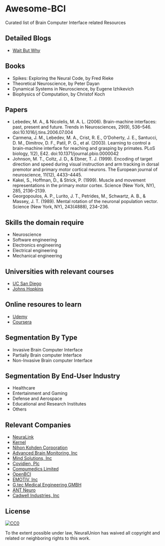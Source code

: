 # Awesome-BCI
Curated list of Brain Computer Interface related Resources

## Detailed Blogs

- [Wait But Why](https://waitbutwhy.com/2017/04/neuralink.html)

## Books

- Spikes: Exploring the Neural Code, by Fred Rieke
- Theoretical Neuroscience, by Peter Dayan
- Dynamical Systems in Neuroscience, by Eugene Izhikevich
- Biophysics of Computation, by Christof Koch


## Papers

- Lebedev, M. A., & Nicolelis, M. A. L. (2006). Brain-machine interfaces: past, present and future. Trends in Neurosciences, 29(9), 536–546. doi:10.1016/j.tins.2006.07.004
- Carmena, J. M., Lebedev, M. A., Crist, R. E., O'Doherty, J. E., Santucci, D. M., Dimitrov, D. F., Patil, P. G., et al. (2003). Learning to control a brain-machine interface for reaching and grasping by primates. PLoS biology, 1(2), E42. doi:10.1371/journal.pbio.0000042
- Johnson, M. T., Coltz, J. D., & Ebner, T. J. (1999). Encoding of target direction and speed during visual instruction and arm tracking in dorsal premotor and primary motor cortical neurons. The European journal of neuroscience, 11(12), 4433–4445.
- Kakei, S., Hoffman, D., & Strick, P. (1999). Muscle and movement representations in the primary motor cortex. Science (New York, NY), 285, 2136–2139.
- Georgopoulos, A. P., Lurito, J. T., Petrides, M., Schwartz, A. B., & Massey, J. T. (1989). Mental rotation of the neuronal population vector. Science (New York, NY), 243(4888), 234–236.

## Skills the domain require

- Neuroscience
- Software engineering
- Electronics engineering
- Electrical engineering
- Mechanical engineering

## Universities with relevant courses

- [UC San Diego](https://sccn.ucsd.edu/wiki/Introduction_To_Modern_Brain-Computer_Interface_Design)
- [Johns Hopkins](https://ep.jhu.edu/programs-and-courses/585.683-introduction-to-brain-computer-interface)

## Online resoures to learn

- [Udemy](https://www.udemy.com/brain-computer-interface/)
- [Coursera](https://www.coursera.org/learn/synapses/lecture/bd7dF/brain-machine-interface-bmi)

## Segmentation By Type

- Invasive Brain Computer Interface
- Partially Brain computer Interface
- Non-Invasive Brain computer Interface

## Segmentation By End-User Industry

- Healthcare
- Entertainment and Gaming
- Defense and Aerospace
- Educational and Research Institutes
- Others

## Relevant Companies

- [NeuraLink](https://www.neuralink.com/)
- [Kernel](https://kernel.co/)
- [Nihon Kohden Corporation](http://www.nihonkohden.com/)
- [Advanced Brain Monitoring, Inc](http://www.advancedbrainmonitoring.com/)
- [Mind Solutions, Inc](https://www.youtube.com/channel/UCr30VDgcmSME3R-9JKrMWNg)
- [Covidien, Plc](http://www.medtronic.com/covidien/en-us/products/brain-monitoring.html)
- [Compumedics Limited](https://www.compumedics.com.au/)
- [OpenBCI](http://openbci.com/)
- [EMOTIV, Inc](https://www.emotiv.com/product/emotiv-insight-5-channel-mobile-eeg/)
- [G.tec Medical Engineering GMBH](http://www.gtec.at/)
- [ANT Neuro](https://www.ant-neuro.com/)
- [Cadwell Industries, Inc](https://www.cadwell.com/)


## License

[![CC0](http://mirrors.creativecommons.org/presskit/buttons/88x31/svg/cc-zero.svg)](https://creativecommons.org/publicdomain/zero/1.0/)

To the extent possible under law, NeuralUnion has waived all copyright and related or neighboring rights to this work.
